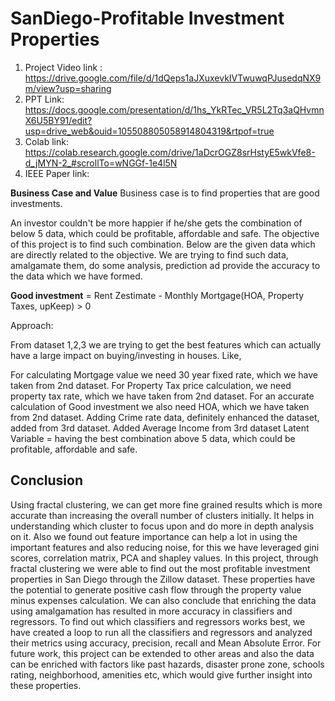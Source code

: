 # SanDiego-Profitable Investment Properties
1. Project Video link : https://drive.google.com/file/d/1dQeps1aJXuxevkIVTwuwqPJusedqNX9m/view?usp=sharing
2. PPT Link: https://docs.google.com/presentation/d/1hs_YkRTec_VR5L2Tq3aQHvmnX6U5BY91/edit?usp=drive_web&ouid=105508805058914804319&rtpof=true
3. Colab link: https://colab.research.google.com/drive/1aDcrOGZ8srHstyE5wkVfe8-d_jMYN-2_#scrollTo=wNGGf-1e4l5N
4. IEEE Paper link:

**Business Case and Value**
Business case is to find properties that are good investments.

An investor couldn't be more happier if he/she gets the combination of below 5 data, which could be profitable, affordable and safe. The objective of this project is to find such combination. Below are the given data which are directly related to the objective. We are trying to find such data, amalgamate them, do some analysis, prediction ad provide the accuracy to the data which we have formed.

**Good investment** = Rent Zestimate - Monthly Mortgage(HOA, Property Taxes, upKeep) > 0

Approach:

From dataset 1,2,3 we are trying to get the best features which can actually have a large impact on buying/investing in houses. Like,

For calculating Mortgage value we need 30 year fixed rate, which we have taken from 2nd dataset.
For Property Tax price calculation, we need property tax rate, which we have taken from 2nd dataset.
For an accurate calculation of Good investment we also need HOA, which we have taken from 2nd dataset.
Adding Crime rate data, definitely enhanced the dataset, added from 3rd dataset.
Added Average Income from 3rd dataset
Latent Variable = having the best combination above 5 data, which could be profitable, affordable and safe.

## Conclusion

Using fractal clustering, we can get more fine grained results which is more accurate than increasing the overall number of clusters initially. It helps in understanding which cluster to focus upon and do more in depth analysis on it. Also we found out feature importance can help a lot in using the important features and also reducing noise, for this we have leveraged gini scores, correlation matrix, PCA and shapley values. In this project, through fractal clustering we were able to find out the most profitable investment properties in San Diego through the Zillow dataset. These properties have the potential to generate positive cash flow through the property value minus expenses calculation. We can also conclude that enriching the data using amalgamation has resulted in more accuracy in classifiers and regressors. To find out which classifiers and regressors works best, we have created a loop to run all the classifiers and regressors and analyzed their metrics using accuracy, precision, recall and Mean Absolute Error. For future work, this project can be extended to other areas and also the data can be enriched with factors like past hazards, disaster prone zone, schools rating, neighborhood, amenities etc, which would give further insight into these properties.
